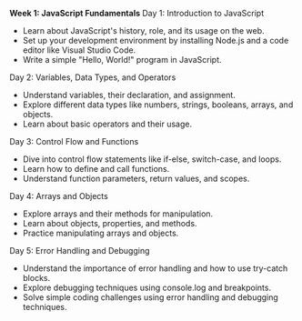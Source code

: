 **Week 1: JavaScript Fundamentals**
Day 1: Introduction to JavaScript

- Learn about JavaScript's history, role, and its usage on the web.
- Set up your development environment by installing Node.js and a code editor like Visual Studio Code.
- Write a simple "Hello, World!" program in JavaScript.

Day 2: Variables, Data Types, and Operators

- Understand variables, their declaration, and assignment.
- Explore different data types like numbers, strings, booleans, arrays, and objects.
- Learn about basic operators and their usage.

Day 3: Control Flow and Functions

- Dive into control flow statements like if-else, switch-case, and loops.
- Learn how to define and call functions.
- Understand function parameters, return values, and scopes.

Day 4: Arrays and Objects

- Explore arrays and their methods for manipulation.
- Learn about objects, properties, and methods.
- Practice manipulating arrays and objects.

Day 5: Error Handling and Debugging

- Understand the importance of error handling and how to use try-catch blocks.
- Explore debugging techniques using console.log and breakpoints.
- Solve simple coding challenges using error handling and debugging techniques.
